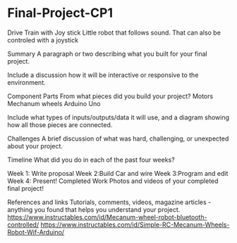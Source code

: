 # Final-Project-CP1
Drive Train with Joy stick
Little robot that follows sound. That can also be controled with a joystick

Summary
A paragraph or two describing what you built for your final project.

Include a discussion how it will be interactive or responsive to the environment.

Component Parts
From what pieces did you build your project?
Motors 
Mechanum wheels 
Arduino Uno

Include what types of inputs/outputs/data it will use, and a diagram showing how all those pieces are connected.

Challenges
A brief discussion of what was hard, challenging, or unexpected about your project.

Timeline
What did you do in each of the past four weeks?

Week 1: Write proposal
Week 2:Build Car and wire
Week 3:Program and edit
Week 4: Present!
Completed Work
Photos and videos of your completed final project!

References and links
Tutorials, comments, videos, magazine articles - anything you found that helps you understand your project.
https://www.instructables.com/id/Mecanum-wheel-robot-bluetooth-controlled/
https://www.instructables.com/id/Simple-RC-Mecanum-Wheels-Robot-Wif-Arduino/
